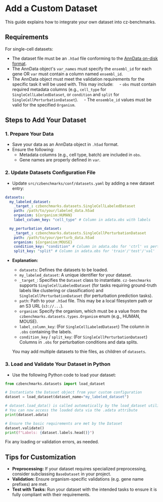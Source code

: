# Add a Custom Dataset

This guide explains how to integrate your own dataset into cz-benchmarks.

## Requirements

For single-cell datasets:
- The dataset file must be an `.h5ad` file conforming to the [AnnData on-disk format](https://anndata.readthedocs.io/en/latest/fileformat-prose.html#on-disk-format).
- The AnnData object's `var_names` must specify the `ensembl_id` for each gene OR `var` must contain a column named `ensembl_id`.
- The AnnData object must meet the validation requirements for the specific task it will be used with. This may include:
    - `obs` must contain required metadata columns (e.g., `cell_type` for `SingleCellLabeledDataset`, or `condition` and `split` for `SingleCellPerturbationDataset`).
    - The `ensemble_id` values must be valid for the specified `Organism`.



## Steps to Add Your Dataset

### 1. Prepare Your Data

- Save your data as an AnnData object in `.h5ad` format.
- Ensure the following:
  - Metadata columns (e.g., cell type, batch) are included in `obs`.
  - Gene names are properly defined in `var`.

### 2. Update Datasets Configuration File

- Update `src/czbenchmarks/conf/datasets.yaml` by adding a new dataset entry:

```yaml
datasets:
  my_labeled_dataset:
    _target_: czbenchmarks.datasets.SingleCellLabeledDataset
    path: /path/to/your/labeled_data.h5ad
    organism: ${organism:HUMAN}
    label_column_key: "cell_type" # Column in adata.obs with labels

  my_perturbation_dataset:
    _target_: czbenchmarks.datasets.SingleCellPerturbationDataset
    path: /path/to/your/perturb_data.h5ad
    organism: ${organism:MOUSE}
    condition_key: "condition" # Column in adata.obs for 'ctrl' vs perturbation
    split_key: "split" # Column in adata.obs for 'train'/'test'/'val'
```

- **Explanation:**
  - `datasets`: Defines the datasets to be loaded.
  - `my_labeled_dataset`: A unique identifier for your dataset.
  - `_target_`: Specifies the `Dataset` class to instantiate. `cz-benchmarks` supports `SingleCellLabeledDataset` (for tasks requiring ground-truth labels like clustering or classification) and `SingleCellPerturbationDataset` (for perturbation prediction tasks).
  - `path`: Path to your `.h5ad` file. This may be a local filesystem path or an S3 URL (`s3://...`).
  - `organism`: Specify the organism, which must be a value from the `czbenchmarks.datasets.types.Organism` enum (e.g., HUMAN, MOUSE).
  - `label_column_key`: (For `SingleCellLabeledDataset`) The column in `.obs` containing the labels.
  - `condition_key` / `split_key`: (For `SingleCellPerturbationDataset`) Columns in `.obs` for perturbation conditions and data splits.

  You may add multiple datasets to thie files, as children of `datasets`.

### 3. Load and Validate Your Dataset in Python

- Use the following Python code to load your dataset:

```python
from czbenchmarks.datasets import load_dataset

# Instantiate the Dataset object from your custom configuration
dataset = load_dataset(dataset_name="my_labeled_dataset")

# dataset.load_data() is called automatically by the load_dataset utility.
# You can now access the loaded data via the .adata attribute
print(dataset.adata)

# Ensure the basic requirements are met by the Dataset
dataset.validate()
print(f"Labels: {dataset.labels.head()}")
```

Fix any loading or validation errors, as needed.

## Tips for Customization

- **Preprocessing:** If your dataset requires specialized preprocessing, consider subclassing `BaseDataset` in your project.
- **Validation:** Ensure organism-specific validations (e.g. gene name prefixes) are met.
- **Test with Tasks:** Run your dataset with the intended tasks to ensure it is fully compliant with their requirements.

